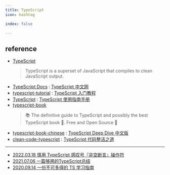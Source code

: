 ```yaml
---
title: TypeScript
icon: hashtag

index: false

---
```


## reference

- [TypeScript](https://github.com/microsoft/TypeScript)
    > TypeScript is a superset of JavaScript that compiles to clean JavaScript output.
- [TypeScript Docs](https://www.typescriptlang.org/docs) : [TypeScript 中文网](https://ts.nodejs.cn/docs/)
- [typescript-tutorial](https://github.com/xcatliu/typescript-tutorial) : [TypeScript 入门教程](https://ts.xcatliu.com/)
- [TypeScript](https://github.com/zhongsp/TypeScript) : [TypeScript 使用指南手册](https://www.patrickzhong.com/TypeScript)
- [typescript-book](https://github.com/basarat/typescript-book)
    > 📚 The definitive guide to TypeScript and possibly the best TypeScript book 📖. Free and Open Source 🌹
- [typescript-book-chinese](https://github.com/jkchao/typescript-book-chinese) : [TypeScript Deep Dive 中文版](https://jkchao.github.io/typescript-book-chinese)
- [clean-code-typescript](https://github.com/labs42io/clean-code-typescript) : [TypeScript 代码整洁之道](https://github.com/pipiliang/clean-code-typescript)

------

- [2022.03.18 慎用 TypeScript 感叹号『非空断言』操作符](https://juejin.cn/post/7076293418988601375)
- [2021.07.06 一篇够用的TypeScript总结](https://juejin.cn/post/6981728323051192357)
- [2020.09.14 一份不可多得的 TS 学习指南](https://juejin.cn/post/6872111128135073806)